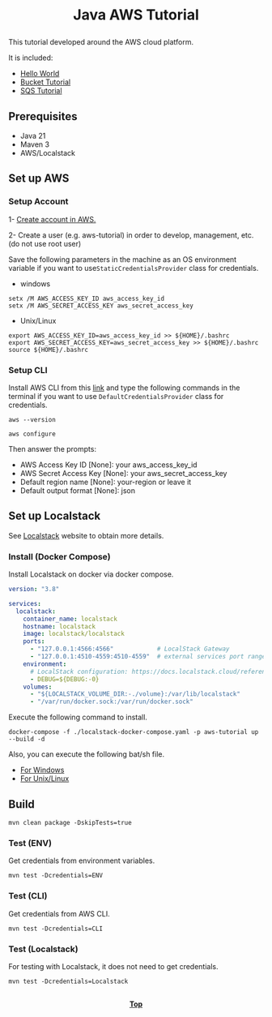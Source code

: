 # <p align="center">Java AWS Tutorial</p>

This tutorial developed around the AWS cloud platform.

It is included:

- [Hello World](hello-world)
- [Bucket Tutorial](s3-tutorial)
- [SQS Tutorial](sqs-tutorial)

## Prerequisites

- Java 21
- Maven 3
- AWS/Localstack

## Set up AWS

### Setup Account

1- [Create account in AWS.](https://aws.amazon.com/)

2- Create a user (e.g. aws-tutorial) in order to develop, management, etc. (do not use root user)

Save the following parameters in the machine as an OS environment variable if you want to use`StaticCredentialsProvider`
class for credentials.

- windows

```shell
setx /M AWS_ACCESS_KEY_ID aws_access_key_id 
setx /M AWS_SECRET_ACCESS_KEY aws_secret_access_key
```

- Unix/Linux

```shell
export AWS_ACCESS_KEY_ID=aws_access_key_id >> ${HOME}/.bashrc
export AWS_SECRET_ACCESS_KEY=aws_secret_access_key >> ${HOME}/.bashrc 
source ${HOME}/.bashrc
```

### Setup CLI

Install AWS CLI from this [link](https://docs.aws.amazon.com/cli/latest/userguide/getting-started-install.html) and
type the following commands in the terminal if you want to use `DefaultCredentialsProvider` class for credentials.

```shell
aws --version
```

```shell
aws configure
```

Then answer the prompts:

- AWS Access Key ID [None]: your aws_access_key_id
- AWS Secret Access Key [None]: your aws_secret_access_key
- Default region name [None]: your-region or leave it
- Default output format [None]: json

## Set up Localstack

See [Localstack](https://github.com/localstack/localstack) website to obtain more details.

### Install (Docker Compose)

Install Localstack on docker via docker compose.

```yaml
version: "3.8"

services:
  localstack:
    container_name: localstack
    hostname: localstack
    image: localstack/localstack
    ports:
      - "127.0.0.1:4566:4566"            # LocalStack Gateway
      - "127.0.0.1:4510-4559:4510-4559"  # external services port range
    environment:
      # LocalStack configuration: https://docs.localstack.cloud/references/configuration/
      - DEBUG=${DEBUG:-0}
    volumes:
      - "${LOCALSTACK_VOLUME_DIR:-./volume}:/var/lib/localstack"
      - "/var/run/docker.sock:/var/run/docker.sock"
```

Execute the following command to install.

```shell
docker-compose -f ./localstack-docker-compose.yaml -p aws-tutorial up --build -d
```

Also, you can execute the following bat/sh file.

* [For Windows](install-localstack-on-docker.bat)
* [For Unix/Linux](install-localstack-on-docker.sh)

## Build

```shell
mvn clean package -DskipTests=true
```

### Test (ENV)

Get credentials from environment variables.

```shell
mvn test -Dcredentials=ENV
``` 

### Test (CLI)

Get credentials from AWS CLI.

```shell
mvn test -Dcredentials=CLI
``` 

### Test (Localstack)

For testing with Localstack, it does not need to get credentials.

```shell
mvn test -Dcredentials=Localstack
```

##

**<p align="center"> [Top](#java-aws-tutorial) </p>**
